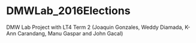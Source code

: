 # DMWLab_2016Elections
DMW Lab Project with LT4 Term 2 (Joaquin Gonzales, Weddy Diamada, K-Ann Carandang, Manu Gaspar and John Gacal)
